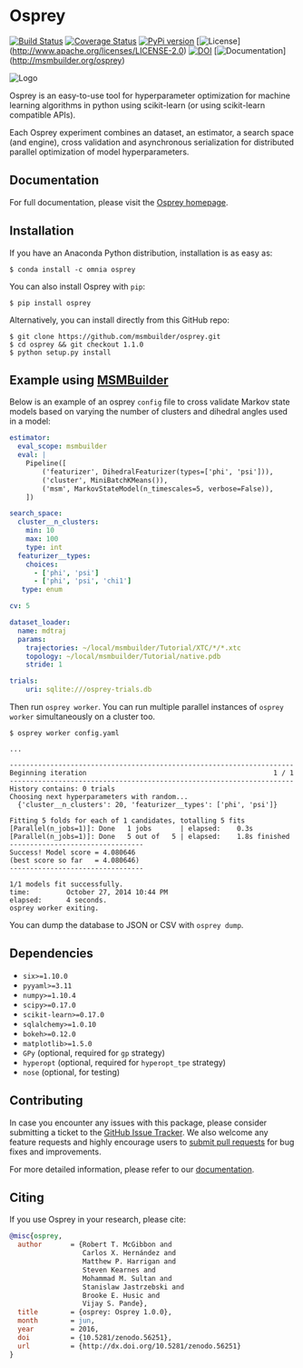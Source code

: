 Osprey
======
[![Build Status](https://travis-ci.org/msmbuilder/osprey.svg?branch=master)](https://travis-ci.org/msmbuilder/osprey)
[![Coverage Status](https://coveralls.io/repos/github/msmbuilder/osprey/badge.svg?branch=master)](https://coveralls.io/github/msmbuilder/osprey?branch=master)
[![PyPi version](https://badge.fury.io/py/osprey.svg)](https://pypi.python.org/pypi/osprey/)
[![License](https://img.shields.io/badge/license-ASLv2.0-red.svg?style=flat)]  (http://www.apache.org/licenses/LICENSE-2.0)
[![DOI](https://zenodo.org/badge/9890/msmbuilder/osprey.svg)](https://zenodo.org/badge/latestdoi/9890/msmbuilder/osprey)
[![Documentation](https://img.shields.io/badge/docs-latest-blue.svg?style=flat)] (http://msmbuilder.org/osprey)

![Logo](http://msmbuilder.org/osprey/development/_static/osprey.svg)

Osprey is an easy-to-use tool for hyperparameter optimization for machine
learning algorithms in python using scikit-learn (or using scikit-learn
compatible APIs).

Each Osprey experiment combines an dataset, an estimator, a search space
(and engine), cross validation and asynchronous serialization for distributed
parallel optimization of model hyperparameters.

Documentation
------------
For full documentation, please visit the [Osprey homepage](http://msmbuilder.org/osprey/).

Installation
------------

If you have an Anaconda Python distribution, installation is as easy as:
```
$ conda install -c omnia osprey
```

You can also install Osprey with `pip`:
```
$ pip install osprey
```

Alternatively, you can install directly from this GitHub repo:
```
$ git clone https://github.com/msmbuilder/osprey.git
$ cd osprey && git checkout 1.1.0
$ python setup.py install
```


Example using [MSMBuilder](https://github.com/msmbuilder/msmbuilder)
-------------------------------------------------------------
Below is an example of an osprey `config` file to cross validate Markov state
models based on varying the number of clusters and dihedral angles used in a
model:
```yaml
estimator:
  eval_scope: msmbuilder
  eval: |
    Pipeline([
        ('featurizer', DihedralFeaturizer(types=['phi', 'psi'])),
        ('cluster', MiniBatchKMeans()),
        ('msm', MarkovStateModel(n_timescales=5, verbose=False)),
    ])

search_space:
  cluster__n_clusters:
    min: 10
    max: 100
    type: int
  featurizer__types:
    choices:
      - ['phi', 'psi']
      - ['phi', 'psi', 'chi1']
   type: enum

cv: 5

dataset_loader:
  name: mdtraj
  params:
    trajectories: ~/local/msmbuilder/Tutorial/XTC/*/*.xtc
    topology: ~/local/msmbuilder/Tutorial/native.pdb
    stride: 1

trials:
    uri: sqlite:///osprey-trials.db
```

Then run `osprey worker`. You can run multiple parallel instances
of `osprey worker` simultaneously on a cluster too.

```
$ osprey worker config.yaml

...

----------------------------------------------------------------------
Beginning iteration                                              1 / 1
----------------------------------------------------------------------
History contains: 0 trials
Choosing next hyperparameters with random...
  {'cluster__n_clusters': 20, 'featurizer__types': ['phi', 'psi']}

Fitting 5 folds for each of 1 candidates, totalling 5 fits
[Parallel(n_jobs=1)]: Done   1 jobs       | elapsed:    0.3s
[Parallel(n_jobs=1)]: Done   5 out of   5 | elapsed:    1.8s finished
---------------------------------
Success! Model score = 4.080646
(best score so far   = 4.080646)
---------------------------------

1/1 models fit successfully.
time:         October 27, 2014 10:44 PM
elapsed:      4 seconds.
osprey worker exiting.
```
You can dump the database to JSON or CSV with `osprey dump`.


Dependencies
------------
- `six>=1.10.0`
- `pyyaml>=3.11`
- `numpy>=1.10.4`
- `scipy>=0.17.0`
- `scikit-learn>=0.17.0`
- `sqlalchemy>=1.0.10`
- `bokeh>=0.12.0`
- `matplotlib>=1.5.0`
- `GPy` (optional, required for `gp` strategy)
- `hyperopt` (optional, required for `hyperopt_tpe` strategy)
- `nose` (optional, for testing)


Contributing
------------

In case you encounter any issues with this package, please consider submitting
a ticket to the [GitHub Issue Tracker](https://github.com/msmbuilder/osprey/issues).
We also welcome any feature requests and highly encourage users to
[submit pull requests](https://help.github.com/articles/creating-a-pull-request/)
for bug fixes and improvements.

For more detailed information, please refer to our
[documentation](http://msmbuilder.org/osprey/contributing.html).


Citing
------

If you use Osprey in your research, please cite:

```bibtex
@misc{osprey,
  author       = {Robert T. McGibbon and
                  Carlos X. Hernández and
                  Matthew P. Harrigan and
                  Steven Kearnes and
                  Mohammad M. Sultan and
                  Stanislaw Jastrzebski and
                  Brooke E. Husic and
                  Vijay S. Pande},
  title        = {osprey: Osprey 1.0.0},
  month        = jun,
  year         = 2016,
  doi          = {10.5281/zenodo.56251},
  url          = {http://dx.doi.org/10.5281/zenodo.56251}
}
```
